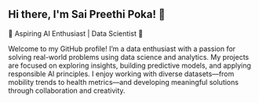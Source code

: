 

<!--
**pspreethi/pspreethi** is a ✨ _special_ ✨ repository because its `README.md` (this file) appears on your GitHub profile.

Here are some ideas to get you started:

- 🔭 I’m currently working on ...
- 🌱 I’m currently learning ...
- 👯 I’m looking to collaborate on ...
- 🤔 I’m looking for help with ...
- 💬 Ask me about ...
- 📫 How to reach me: ...
- 😄 Pronouns: ...
- ⚡ Fun fact: ...
-->

## Hi there, I'm Sai Preethi Poka! 👋

🌟 Aspiring AI Enthusiast | Data Scientist 🌟

Welcome to my GitHub profile! I’m a data enthusiast with a passion for solving real-world problems using data science and analytics. My projects are focused on exploring insights, building predictive models, and applying responsible AI principles. I enjoy working with diverse datasets—from mobility trends to health metrics—and developing meaningful solutions through collaboration and creativity.



